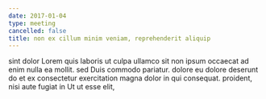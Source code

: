 ```yaml
---
date: 2017-01-04
type: meeting
cancelled: false
title: non ex cillum minim veniam, reprehenderit aliquip
---
```

sint dolor Lorem quis laboris ut culpa ullamco sit non ipsum occaecat ad enim nulla ea mollit. sed Duis commodo pariatur. dolore eu dolore deserunt do et ex consectetur exercitation magna dolor in qui consequat. proident, nisi aute fugiat in Ut ut esse elit,